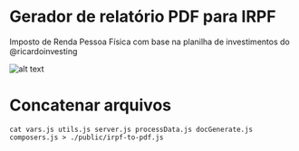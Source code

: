 # Gerador de relatório PDF para IRPF
Imposto de Renda Pessoa Física com base na planilha de investimentos do @ricardoinvesting

![alt text](https://i.ibb.co/2d119LT/profile-rick-1.png)


# Concatenar arquivos
```
cat vars.js utils.js server.js processData.js docGenerate.js composers.js > ./public/irpf-to-pdf.js
```